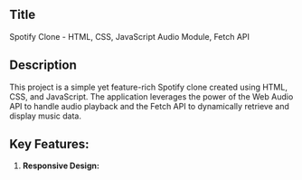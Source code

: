 <h2>Title</h2> Spotify Clone - HTML, CSS, JavaScript Audio Module, Fetch API

<h2>Description</h2>
This project is a simple yet feature-rich Spotify clone created using HTML, CSS, and JavaScript. The application leverages 
the power of the Web Audio API to handle audio playback and the Fetch API to dynamically retrieve and display music data.

<h2>Key Features:</h2>

1. __Responsive Design:__ 
